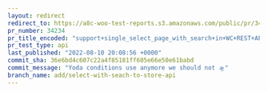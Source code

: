 ```yaml
---
layout: redirect
redirect_to: https://a8c-woo-test-reports.s3.amazonaws.com/public/pr/34234/api/index.html
pr_number: 34234
pr_title_encoded: "support+single_select_page_with_search+in+WC+REST+API"
pr_test_type: api
last_published: "2022-08-10 20:08:56 +0000"
commit_sha: 36e6bd4c607c22a4f85181ff605e66e50e61babd
commit_message: "Yoda conditions use anymore we should not 🛸"
branch_name: add/select-with-seach-to-store-api
---
```


